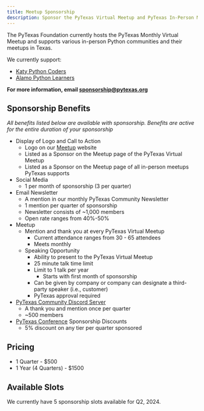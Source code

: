 ```yaml
---
title: Meetup Sponsorship
description: Sponsor the PyTexas Virtual Meetup and PyTexas In-Person Meetup Network
---
```


The PyTexas Foundation currently hosts the PyTexas Monthly Virtual Meetup and
supports various in-person Python communities and their meetups in Texas.

We currently support:

- [Katy Python Coders](https://www.meetup.com/katy-python-coders/)
- [Alamo Python Learners](https://www.meetup.com/alamo-code-learners/)

**For more information, email [sponsorship@pytexas.org](mailto:sponsorship@pytexas.org)**

## Sponsorship Benefits

_All benefits listed below are available with sponsorship. Benefits are active for the entire duration of your sponsorship_

- Display of Logo and Call to Action
    - Logo on our [Meetup](https://pytexas.org/meetup) website
    - Listed as a Sponsor on the Meetup page of the PyTexas Virtual Meetup
    - Listed as a Sponsor on the Meetup page of all in-person meetups PyTexas supports
- Social Media
    - 1 per month of sponsorship (3 per quarter)
- Email Newsletter
    - A mention in our monthly PyTexas Community Newsletter
    - 1 mention per quarter of sponsorship
    - Newsletter consists of ~1,000 members
    - Open rate ranges from 40%-50%
- Meetup
    - Mention and thank you at every PyTexas Virtual Meetup
        - Current attendance ranges from 30 - 65 attendees
        - Meets monthly
    - Speaking Opportunity
        - Ability to present to the PyTexas Virtual Meetup
        - 25 minute talk time limit
        - Limit to 1 talk per year
            - Starts with first month of sponsorship
        - Can be given by company or company can designate a third-party speaker (i.e., customer)
        - PyTexas approval required
- [PyTexas Community Discord Server](https://discord.gg/jNPAbcNukj)
    - A thank you and mention once per quarter
    - ~500 members
- [PyTexas Conference](https://pytexas.org/conference) Sponsorship Discounts
    - 5% discount on any tier per quarter sponsored

## Pricing

- 1 Quarter - $500
- 1 Year (4 Quarters) - $1500

## Available Slots

We currently have 5 sponsorship slots available for Q2, 2024.
